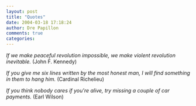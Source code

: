 ```yaml
---
layout: post
title: "Quotes"
date: 2004-03-18 17:18:24
author: Dre Papillon
comments: true
categories: 
---
```



*If we make peaceful revolution impossible, we make violent revolution inevitable.*  (John F. Kennedy)

*If you give me six lines written by the most honest man, I will find something in them to hang him.*  (Cardinal Richelieu)

*If you think nobody cares if you're alive, try missing a couple of car payments.*  (Earl Wilson)